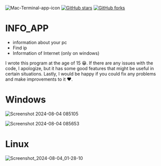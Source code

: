 ![Mac-Terminal-app-icon](https://github.com/user-attachments/assets/b5106be6-e4b1-4541-bb12-4209ef72f10e)
[![GitHub stars](https://img.shields.io/github/stars/iampawan/FlutterExampleApps.svg?style=social&label=Star)](https://github.com/amirziyacode)
[![GitHub forks](https://img.shields.io/github/forks/iampawan/FlutterExampleApps.svg?style=social&label=Fork)](https://github.com/amirziyacode?tab=repositories)

# INFO_APP
 - information about your pc
 -  Find ip
 -   Information of Internet (only on windows)


I wrote this program at the age of 15 😁. If there are any issues with the code, I apologize, but it has some good features that might be useful in certain situations. Lastly, I would be happy if you could fix any problems and make improvements to it ❤️.


# Windows   
![Screenshot 2024-08-04 085105](https://github.com/user-attachments/assets/c6e032d2-d619-4b01-9867-f0a530a45fe7)


![Screenshot 2024-08-04 085653](https://github.com/user-attachments/assets/ca120f1e-ea5c-42ff-872f-6b0d0a2a56c9)





# Linux
![Screenshot_2024-08-04_01-28-10](https://github.com/user-attachments/assets/5789838f-3006-430a-9511-869d82970bb4)


